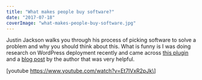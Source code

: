 ```yaml
---
title: "What makes people buy software?"
date: "2017-07-18"
coverImage: "what-makes-people-buy-software.jpg"
---
```


Justin Jackson walks you through his process of picking software to solve a problem and why you should think about this. What is funny is I was doing research on WordPress deployment recently and came across [this plugin](https://wppusher.com/) and a [blog post](https://wptavern.com/git-and-wordpress-3-tips-to-do-it-better) by the author that was very helpful.

\[youtube https://www.youtube.com/watch?v=Et7lVxR2pJk\]
